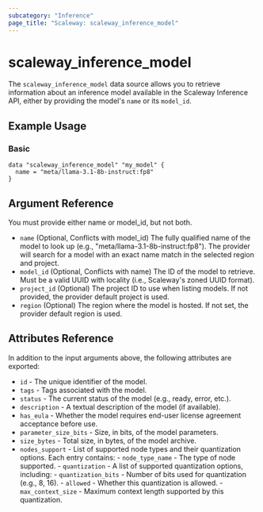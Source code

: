 ```yaml
---
subcategory: "Inference"
page_title: "Scaleway: scaleway_inference_model"
---
```


# scaleway_inference_model

The `scaleway_inference_model` data source allows you to retrieve information about an inference model available in the Scaleway Inference API, either by providing the model's `name` or its `model_id`.

## Example Usage

### Basic

```hcl
data "scaleway_inference_model" "my_model" {
  name = "meta/llama-3.1-8b-instruct:fp8"
}
```

## Argument Reference

You must provide either name or model_id, but not both.

- `name` (Optional, Conflicts with model_id) The fully qualified name of the model to look up (e.g., "meta/llama-3.1-8b-instruct:fp8"). The provider will search for a model with an exact name match in the selected region and project.
- `model_id` (Optional, Conflicts with name) The ID of the model to retrieve. Must be a valid UUID with locality (i.e., Scaleway's zoned UUID format).
- `project_id` (Optional) The project ID to use when listing models. If not provided, the provider default project is used.
- `region` (Optional) The region where the model is hosted. If not set, the provider default region is used.

## Attributes Reference

In addition to the input arguments above, the following attributes are exported:

- `id` - The unique identifier of the model.
- `tags` - Tags associated with the model.
- `status` - The current status of the model (e.g., ready, error, etc.).
- `description` - A textual description of the model (if available).
- `has_eula` - Whether the model requires end-user license agreement acceptance before use.
- `parameter_size_bits` - Size, in bits, of the model parameters.
- `size_bytes` - Total size, in bytes, of the model archive.
- `nodes_support` - List of supported node types and their quantization options. Each entry contains:
      - `node_type_name` - The type of node supported.
      - `quantization` - A list of supported quantization options, including:
      - `quantization_bits` -  Number of bits used for quantization (e.g., 8, 16).
      - `allowed` - Whether this quantization is allowed.
      - `max_context_size` - Maximum context length supported by this quantization.